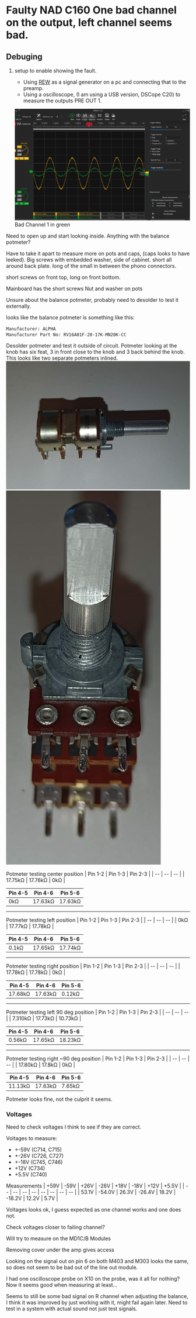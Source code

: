 # Faulty NAD C160 One bad channel on the output, left channel seems bad.

## Debuging
1. setup to enable showing the fault.
    - Using [REW](https://www.roomeqwizard.com/) as a signal generator on a pc and connecting that to the preamp.
    - Using a oscilloscope, (I am using a USB version, DSCope C20) to measure the outputs PRE OUT 1.
    
    ![bad channel](preout_bad_channel_and_c160.png)   
    Bad Channel 1 in green

Need to open up and start looking inside.
Anything with the balance potmeter?

Have to take it apart to measure more on pots and caps, (caps looks to have leeked).
Big screws with embedded washer, side of cabinet.
short all around back plate.
long of the small in between the phono connectors.

short screws on front top, long on front bottom.

Mainboard has the short screws
Nut and washer on pots


Unsure about the balance potmeter, probably need to desolder to test it externally.

looks like the balance potmeter is something like this:
```
Manufacturer: ALPHA
Manufacturer Part No: RV16A01F-20-17K-MN20K-CC
```

Desolder potmeter and test it outside of circuit.
Potmeter looking at the knob has six feat, 3 in front close to the knob and 3 back behind the knob.
This looks like two separate potmeters inlined.
![potmeter](potmeter_1.jpg)
![potmeter](potmeter_4.jpg)

Potmeter testing center position
| Pin 1-2 | Pin 1-3 | Pin 2-3 |
| -- | -- | -- |
| 17.75kΩ | 17.76kΩ | 0kΩ  |

| Pin 4-5 | Pin 4-6 | Pin 5-6 |
| -- | -- | -- |
| 0kΩ | 17.63kΩ | 17.63kΩ  |
----
Potmeter testing left position
| Pin 1-2 | Pin 1-3 | Pin 2-3 |
| -- | -- | -- |
| 0kΩ | 17.77kΩ | 17.78kΩ  |

| Pin 4-5 | Pin 4-6 | Pin 5-6 |
| -- | -- | -- |
| 0.1kΩ | 17.65kΩ | 17.74kΩ  |
----
Potmeter testing right position
| Pin 1-2 | Pin 1-3 | Pin 2-3 |
| -- | -- | -- |
| 17.78kΩ | 17.78kΩ | 0kΩ  |

| Pin 4-5 | Pin 4-6 | Pin 5-6 |
| -- | -- | -- |
| 17.68kΩ | 17.63kΩ | 0.12kΩ  |
---
Potmeter testing left 90 deg position
| Pin 1-2 | Pin 1-3 | Pin 2-3 |
| -- | -- | -- |
| 7.310kΩ | 17.73kΩ | 10.73kΩ  |

| Pin 4-5 | Pin 4-6 | Pin 5-6 |
| -- | -- | -- |
| 0.56kΩ | 17.65kΩ | 18.23kΩ  |
----
Potmeter testing right ~90 deg position
| Pin 1-2 | Pin 1-3 | Pin 2-3 |
| -- | -- | -- |
| 17.80kΩ | 17.8kΩ | 0kΩ  |

| Pin 4-5 | Pin 4-6 | Pin 5-6 |
| -- | -- | -- |
| 11.13kΩ | 17.63kΩ | 7.65kΩ  |

Potmeter looks fine, not the culprit it seems.

### Voltages
Need to check voltages I think to see if they are correct.

Voltages to measure:
- +-59V (C714, C715)
- +-26V (C726, C727)
- +-18V (C745, C746)
- +12V (C734)
- +5.5V (C740)

Measurements
| +59V | -59V | +26V | -26V | +18V | -18V | +12V | +5.5V | 
| -- | -- | -- | -- | -- | -- | -- | -- |
| 53.1V | -54.0V | 26.3V | -26.4V | 18.2V | -18.2V | 12.2V | 5.7V |

Voltages looks ok, I guess expected as one channel works and one does not.

Check voltages closer to failing channel?

Will try to measure on the MD1C/B Modules

Removing cover under the amp gives access

Looking on the signal out on pin 6 on both M403 and M303 looks the same, so does not seem to be bad out of the line out module.

I had one oscilloscope probe on X10 on the probe, was it all for nothing? 
Now it seems good when measuring at least...

Seems to still be some bad signal on R channel when adjusting the balance, I think it was improved by just working with it, might fail again later.
Need to test in a system with actual sound not just test signals.
